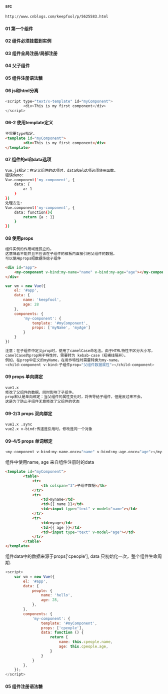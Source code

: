 #### src
```bash
http://www.cnblogs.com/keepfool/p/5625583.html
```
#### 01 第一个组件
#### 02 组件必须挂载到实例
#### 03 组件全局注册/局部注册
#### 04 父子组件
#### 05 组件注册语法糖
####
#### 06 js和html分离
```js
<script type="text/x-template" id="myComponent">
		<div>This is my first component</div>
</script>
```
#### 06-2 使用template定义
```html
不需要type指定.
<template id="myComponent">
		<div>This is my first component</div>
</template>
```
#### 07 组件的el和data选项
```bash
Vue.js规定：在定义组件的选项时，data和el选项必须使用函数。
错误demo:
Vue.component('my-component', {
    data: {
        a: 1
    }
})
处理方法:
Vue.component('my-component', {
    data: function(){
        return {a : 1}
    }
})
```
#### 08 使用props
```bash
组件实例的作用域是孤立的。
这意味着不能并且不应该在子组件的模板内直接引用父组件的数据。
可以使用props把数据传给子组件
```
```html
<div id="app">
    <my-component v-bind:my-name="name" v-bind:my-age="age"></my-component>
</div>
```
```js
var vm = new Vue({
    el: '#app',
    data: {
        name: 'keepfool',
        age: 28
    },
    components: {
        'my-component': {
            template: '#myComponent',
            props: ['myName', 'myAge']
        }
    }
})
```
```bash
注意：在子组件中定义prop时，使用了camelCase命名法。由于HTML特性不区分大小写，
camelCase的prop用于特性时，需要转为 kebab-case（短横线隔开）。
例如，在prop中定义的myName，在用作特性时需要转换为my-name。
<child-component v-bind:子组件prop="父组件数据属性"></child-component>
```

#### 09 props 单向绑定
```bash
vue1.x
修改了父组件的数据，同时影响了子组件。
prop默认是单向绑定：当父组件的属性变化时，将传导给子组件，但是反过来不会。
这是为了防止子组件无意修改了父组件的状态
```

#### 09-2/3 props 双向绑定
```bash
vue1.x .sync
vue2.x v-bind:传递是引用时，修改是同一个对象
```
#### 09-4/5 props 单词绑定
```bash
<my-component v-bind:my-name.once="name" v-bind:my-age.once="age"></my-component>
```
组件中使用name, age 来自组件注册时的data
```html
<template id="myComponent">
        <table>
			<tr>
				<th colspan="3">子组件数据</th>
			</tr>
            <tr>
				<td>myname</td>
				<td>{{ name }}</td>
                <td><input type="text" v-model="name"></td>
			</tr>
			<tr>
				<td>myage</td>
                <td>{{ age }}</td>
				<td><input type="text" v-model="age"></td>
			</tr>
		</table>
</template>
```

组件data中的数据来源于props['cpeople'], data 只初始化一次，整个组件生命周期.
```js
<script>
	var vm = new Vue({
		el: '#app',
		data: {
		    people: {
                name: 'hello',
                age: 28,
			},
		},
		components: {
			'my-component': {
				template: '#myComponent',
				props: ['cpeople'],
				data: function () {
					return {
					    name: this.cpeople.name,
                        age: this.cpeople.age,
					}
                }
			}
		},
	});
</script>
```
#### 05 组件注册语法糖
